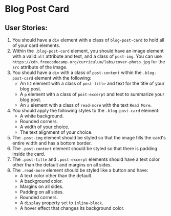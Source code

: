 # Blog Post Card
## User Stories:
1. You should have a `div` element with a class of `blog-post-card` to hold all of your card elements.
2. Within the `.blog-post-card` element, you should have an image element with a valid `alt` attribute and text, and a class of `post-img`. You can use `https://cdn.freecodecamp.org/curriculum/labs/cover-photo.jpg` for the `src` attribute of the image.
3. You should have a `div` with a class of `post-content` within the `.blog-post-card` element with the following:
	- An `h2` element with a class of `post-title` and text for the title of your blog post.
	- A `p` element with a class of `post-excerpt` and text to summarize your blog post.
	- An `a` element with a class of `read-more` with the text `Read More`.
4. You should apply the following styles to the `.blog-post-card` element:
	- A white background.
	- Rounded corners.
	- A width of your choice.
	- The text alignment of your choice.
5. The `.post-img` element should be styled so that the image fills the card's entire width and has a bottom border.
6. The `.post-content` element should be styled so that there is padding inside the card.
7. The `.post-title` and `.post-excerpt` elements should have a text color other than the default and margins on all sides.
8. The `.read-more` element should be styled like a button and have:
	- A text color other than the default.
	- A background color.
	- Margins on all sides.
	- Padding on all sides.
	- Rounded corners.
	- A `display` property set to `inline-block`.
	- A hover effect that changes its background color.